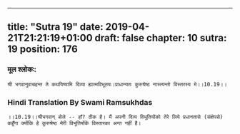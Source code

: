 
---
title: "Sutra 19"
date: 2019-04-21T21:21:19+01:00
draft: false
chapter: 10
sutra: 19
position: 176
---
### मूल श्लोकः:
```
श्री भगवानुवाचहन्त ते कथयिष्यामि दिव्या ह्यात्मविभूतयः।प्राधान्यतः कुरुश्रेष्ठ नास्त्यन्तो विस्तरस्य मे।।10.19।।

```

### Hindi Translation By Swami Ramsukhdas
```
।।10.19।।श्रीभगवान् बोले -- हाँ? ठीक है। मैं अपनी दिव्य विभूतियोंको तेरे लिये प्रधानतासे (संक्षेपसे) कहूँगा क्योंकि हे कुरुश्रेष्ठ मेरी विभूतियोंके विस्तारका अन्त नहीं है।

```

